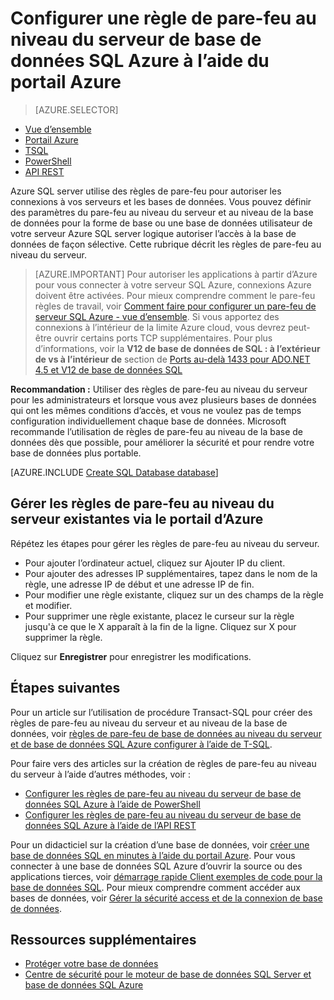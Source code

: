 <properties
    pageTitle="Configurer une règle de pare-feu au niveau du serveur de base de données SQL | Microsoft Azure"
    description="Découvrez comment configurer le pare-feu pour les adresses IP qui accèdent Azure SQL server."
    services="sql-database"
    documentationCenter=""
    authors="BYHAM"
    manager="jhubbard"
    editor=""/>


<tags
    ms.service="sql-database"
    ms.workload="data-management"
    ms.tgt_pltfrm="na"
    ms.devlang="dotnet"
    ms.topic="article" 
    ms.date="08/30/2016"
    ms.author="rickbyh;carlrab"/>


# <a name="configure-an-azure-sql-database-server-level-firewall-rule-using-the-azure-portal"></a>Configurer une règle de pare-feu au niveau du serveur de base de données SQL Azure à l’aide du portail Azure


> [AZURE.SELECTOR]
- [Vue d’ensemble](sql-database-firewall-configure.md)
- [Portail Azure](sql-database-configure-firewall-settings.md)
- [TSQL](sql-database-configure-firewall-settings-tsql.md)
- [PowerShell](sql-database-configure-firewall-settings-powershell.md)
- [API REST](sql-database-configure-firewall-settings-rest.md)

Azure SQL server utilise des règles de pare-feu pour autoriser les connexions à vos serveurs et les bases de données. Vous pouvez définir des paramètres du pare-feu au niveau du serveur et au niveau de la base de données pour la forme de base ou une base de données utilisateur de votre serveur Azure SQL server logique autoriser l’accès à la base de données de façon sélective. Cette rubrique décrit les règles de pare-feu au niveau du serveur.

> [AZURE.IMPORTANT] Pour autoriser les applications à partir d’Azure pour vous connecter à votre serveur SQL Azure, connexions Azure doivent être activées. Pour mieux comprendre comment le pare-feu règles de travail, voir [Comment faire pour configurer un pare-feu de serveur SQL Azure \- vue d’ensemble](sql-database-firewall-configure.md). Si vous apportez des connexions à l’intérieur de la limite Azure cloud, vous devrez peut-être ouvrir certains ports TCP supplémentaires. Pour plus d’informations, voir la **V12 de base de données de SQL : à l’extérieur de vs à l’intérieur de** section de [Ports au-delà 1433 pour ADO.NET 4.5 et V12 de base de données SQL](sql-database-develop-direct-route-ports-adonet-v12.md)

**Recommandation :** Utiliser des règles de pare-feu au niveau du serveur pour les administrateurs et lorsque vous avez plusieurs bases de données qui ont les mêmes conditions d’accès, et vous ne voulez pas de temps configuration individuellement chaque base de données. Microsoft recommande l’utilisation de règles de pare-feu au niveau de la base de données dès que possible, pour améliorer la sécurité et pour rendre votre base de données plus portable.

[AZURE.INCLUDE [Create SQL Database database](../../includes/sql-database-create-new-server-firewall-portal.md)]

## <a name="manage-existing-server-level-firewall-rules-through-the-azure-portal"></a>Gérer les règles de pare-feu au niveau du serveur existantes via le portail d’Azure

Répétez les étapes pour gérer les règles de pare-feu au niveau du serveur.

- Pour ajouter l’ordinateur actuel, cliquez sur Ajouter IP du client.
- Pour ajouter des adresses IP supplémentaires, tapez dans le nom de la règle, une adresse IP de début et une adresse IP de fin.
- Pour modifier une règle existante, cliquez sur un des champs de la règle et modifier.
- Pour supprimer une règle existante, placez le curseur sur la règle jusqu'à ce que le X apparaît à la fin de la ligne. Cliquez sur X pour supprimer la règle.

Cliquez sur **Enregistrer** pour enregistrer les modifications.

## <a name="next-steps"></a>Étapes suivantes

Pour un article sur l’utilisation de procédure Transact-SQL pour créer des règles de pare-feu au niveau du serveur et au niveau de la base de données, voir [règles de pare-feu de base de données au niveau du serveur et de base de données SQL Azure configurer à l’aide de T-SQL](sql-database-configure-firewall-settings-tsql.md). 

Pour faire vers des articles sur la création de règles de pare-feu au niveau du serveur à l’aide d’autres méthodes, voir : 

- [Configurer les règles de pare-feu au niveau du serveur de base de données SQL Azure à l’aide de PowerShell](sql-database-configure-firewall-settings-powershell.md)
- [Configurer les règles de pare-feu au niveau du serveur de base de données SQL Azure à l’aide de l’API REST](sql-database-configure-firewall-settings-rest.md)

Pour un didacticiel sur la création d’une base de données, voir [créer une base de données SQL en minutes à l’aide du portail Azure](sql-database-get-started.md).
Pour vous connecter à une base de données SQL Azure d’ouvrir la source ou des applications tierces, voir [démarrage rapide Client exemples de code pour la base de données SQL](https://msdn.microsoft.com/library/azure/ee336282.aspx).
Pour mieux comprendre comment accéder aux bases de données, voir [Gérer la sécurité access et de la connexion de base de données](https://msdn.microsoft.com/library/azure/ee336235.aspx).


## <a name="additional-resources"></a>Ressources supplémentaires

- [Protéger votre base de données](sql-database-security.md)
- [Centre de sécurité pour le moteur de base de données SQL Server et base de données SQL Azure](https://msdn.microsoft.com/library/bb510589)


<!--Image references-->
[1]: ./media/sql-database-configure-firewall-settings/AzurePortalBrowseForFirewall.png
[2]: ./media/sql-database-configure-firewall-settings/AzurePortalFirewallSettings.png
<!--anchors-->

 
